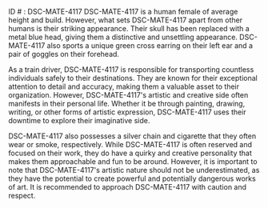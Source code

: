 ID # : DSC-MATE-4117
DSC-MATE-4117 is a human female of average height and build. However, what sets DSC-MATE-4117 apart from other humans is their striking appearance. Their skull has been replaced with a metal blue head, giving them a distinctive and unsettling appearance. DSC-MATE-4117 also sports a unique green cross earring on their left ear and a pair of goggles on their forehead.

As a train driver, DSC-MATE-4117 is responsible for transporting countless individuals safely to their destinations. They are known for their exceptional attention to detail and accuracy, making them a valuable asset to their organization. However, DSC-MATE-4117's artistic and creative side often manifests in their personal life. Whether it be through painting, drawing, writing, or other forms of artistic expression, DSC-MATE-4117 uses their downtime to explore their imaginative side.

DSC-MATE-4117 also possesses a silver chain and cigarette that they often wear or smoke, respectively. While DSC-MATE-4117 is often reserved and focused on their work, they do have a quirky and creative personality that makes them approachable and fun to be around. However, it is important to note that DSC-MATE-4117's artistic nature should not be underestimated, as they have the potential to create powerful and potentially dangerous works of art. It is recommended to approach DSC-MATE-4117 with caution and respect.